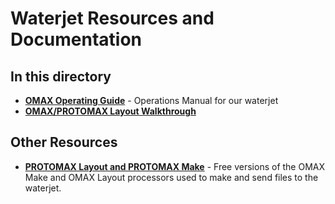 # Waterjet Resources and Documentation

## In this directory
 * **[OMAX Operating Guide](OMAX_Operating_Guide.pdf)** - Operations Manual for our waterjet
 * **[OMAX/PROTOMAX Layout Walkthrough](Layout%20Walkthrough.md)**

## Other Resources
 * **[PROTOMAX Layout and PROTOMAX Make](https://www.omax.com/libraries/omax/download/)** - Free versions of the OMAX Make and OMAX Layout processors used to make and send files to the waterjet. 
